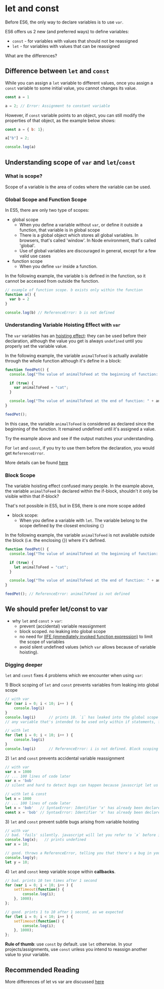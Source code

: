 # let and const

Before ES6, the only way to declare variables is to use `var`.

ES6 offers us 2 new \(and preferred ways\) to define variables:

* `const`   - for variables with values that should not be reassigned
* `let`     - for variables with values that can be reassigned

What are the differences?

## Difference between `let` and `const`

While you can assign a `let` variable to different values, once you assign a `const` variable to some initial value, you cannot changes its value.

```javascript
const a = 1

a = 2; // Error: ​Assignment to constant variable
```

However, if `const` variable points to an object, you can still modify the properties of that object, as the example below shows:

```javascript
const a = { b: 1};

a["b"] = 2;

console.log(a)
```

## Understanding scope of `var` and `let`/`const`

### What is scope?

Scope of a variable is the area of codes where the variable can be used.

### Global Scope and Function Scope

In ES5, there are only two type of scopes:

* global scope
  * When you define a variable without `var`, or define it outside a function, that variable is in global scope
  * There is a global object which stores all global variables. In browsers, that's called 'window'. In Node environment, that's called 'global'.
  * Use of global variables are discouraged in general, except for a few valid use cases 
* function scope
  * When you define `var` inside a function.

In the following example, the variable `b` is defined in the function, so it cannot be accessed from outside the function.

```javascript
// example of function scope. b exists only within the function
function a() {
  var b = 2
}

console.log(b) // ReferenceError: b is not defined
```

### Understanding Variable Hoisting Effect with `var`

The `var` variables has an [hoisting effect](https://developer.mozilla.org/en-US/docs/Glossary/Hoisting): they can be used before their declaration, although the value you get is always `undefined` until you properly set the variable value.

In the following example, the variable `animalToFeed` is actually available through the whole function although it's define in a block:

```javascript
function feedPet() {
  console.log("The value of animalToFeed at the beginning of function: " + animalToFeed);

  if (true) {
    var animalToFeed = "cat";
  }

  console.log("The value of animalToFeed at the end of function: " + animalToFeed);
}

feedPet();
```

In this case, the variable `animalToFeed` is considered as declared since the beginning of the function. It remained undefined until it's assigned a value.

Try the example above and see if the output matches your understanding.

For `let` and `const`, if you try to use them before the declaration, you would get `ReferenceError`.

More details can be found [here](https://medium.freecodecamp.org/what-is-variable-hoisting-differentiating-between-var-let-and-const-in-es6-f1a70bb43d)

### Block Scope

The variable hoisting effect confused many people. In the example above, the variable `animalToFeed` is declared within the if-block, shouldn't it only be visible within that if-block?

That's not possible in ES5, but in ES6, there is one more scope added

* block scope:
  * When you define a variable with `let`. The variable belong to the scope defined by the closest enclosing `{}`

In the following example, the variable `animalToFeed` is not available outside the block \(i.e. the enclosing {}\) where it's defined.

```javascript
function feedPet() {
  console.log("The value of animalToFeed at the beginning of function: " + animalToFeed);

  if (true) {
    let animalToFeed = "cat";
  }

  console.log("The value of animalToFeed at the end of function: " + animalToFeed);
}

feedPet(); // ReferenceError: animalToFeed is not defined
```

## We should prefer let/const to var

* why `let` and `const` &gt; `var`:
  * prevent \(accidental\) variable reassignment
  * block scoped. no leaking into global scope
  * no need for [IIFE \(immediately invoked function expression\)](https://stackoverflow.com/questions/8228281/what-is-the-function-construct-in-javascript) to limit the scope of variables
  * avoid silent undefined values \(which `var` allows because of variable hoisting\). 

### Digging deeper

`let` and `const` fixes 4 problems which we encounter when using `var`:

1\) Block scoping of `let` and `const` prevents variables from leaking into global scope

```javascript
// with var
for (var i = 0; i < 10; i++ ) {
    console.log(i)
}
console.log(i)      // prints 10. `i` has leaked into the global scope
// any variable that's intended to be used only within if statements, for loops (i.e. any curly braces that is not a function), will pollute the global scope!

// with let
for (let i = 0; i < 10; i++ ) {
    console.log(i)
}
console.log(i)      // ReferenceError: i is not defined. Block scoping prevents pollution of global scope!
```

2\) `let` and `const` prevents accidental variable reassignment

```javascript
// with var
var x = 1000
// ... 100 lines of code later
var x = 'bob'
// silent and hard to detect bugs can happen because javascript let us change the value of x

// with let & const
let x = 1000
// ... 100 lines of code later
let x = 'bob'   // SyntaxError: Identifier 'x' has already been declared
const x = 'bob' // SyntaxError: Identifier 'x' has already been declared
```

3\) `let` and `const` prevent subtle bugs arising from variable hoisting

```javascript
// with var
// bad. 'fails' silently. javascript will let you refer to `x` before it's defined, leading to all sorts of weird things such as printing 'undefined' on your beautiful user interface
console.log(x);   // prints undefined
var x = 10;

// good. throws a ReferenceError, telling you that there's a bug in your code that you need to fix
console.log(y);
let y = 10;
```

4\) `let` and `const` keep variable scope within **callbacks**.

```javascript
// bad. prints 10 ten times after 1 second 
for (var i = 0; i < 10; i++ ) {
    setTimeout(function() {
        console.log(i);
    }, 1000);
};

// good. prints 1 to 10 after 1 second, as we expected
for (let i = 0; i < 10; i++ ) {
    setTimeout(function() {
        console.log(i);
    }, 1000);
};
```

**Rule of thumb**: use `const` by default. use `let` otherwise. In your projects/assignments, use `const` unless you intend to reassign another value to your variable.

## Recommended Reading

More differences of let vs var are discussed [here](http://www.jstips.co/en/javascript/keyword-var-vs-let/)
